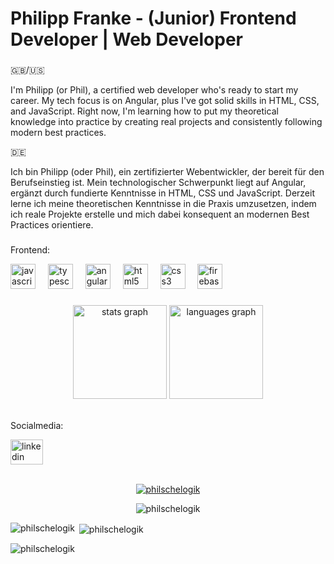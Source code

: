 <div class="markdown-heading" dir="auto">
	<h1 align="left" class="heading-element" dir="auto">Philipp Franke - (Junior) Frontend Developer | Web Developer</h1>
</div>
<h3 dir="auto"></h3>

<div align="left" dir="auto">🇬🇧/🇺🇸</div>
<p align="left" dir="auto">I'm Philipp (or Phil), a certified web developer who's ready to start my career. My tech focus is on Angular, plus I've got solid skills in HTML, CSS, and JavaScript. Right now, I'm learning how to put my theoretical knowledge into practice by creating real projects and consistently following modern best practices.</p>

<div align="left" dir="auto">🇩🇪</div>
<p align="left" dir="auto">Ich bin Philipp (oder Phil), ein zertifizierter Webentwickler, der bereit für den Berufseinstieg ist. Mein technologischer Schwerpunkt liegt auf Angular, ergänzt durch fundierte Kenntnisse in HTML, CSS und JavaScript. Derzeit lerne ich meine theoretischen Kenntnisse in die Praxis umzusetzen, indem ich reale Projekte erstelle und mich dabei konsequent an modernen Best Practices orientiere.</p>
<h3 dir="auto"></h3>

<p align="left" dir="auto">Frontend:</p>
<div align="left" dir="auto">
  <img src="https://cdn.jsdelivr.net/gh/devicons/devicon/icons/javascript/javascript-original.svg" height="40" alt="javascript logo"  />
  <img width="12" />
  <img src="https://cdn.jsdelivr.net/gh/devicons/devicon/icons/typescript/typescript-original.svg" height="40" alt="typescript logo"  />
  <img width="12" />
  <img src="https://cdn.jsdelivr.net/gh/devicons/devicon/icons/angularjs/angularjs-original.svg" height="40" alt="angularjs logo"  />
  <img width="12" />
  <img src="https://cdn.jsdelivr.net/gh/devicons/devicon/icons/html5/html5-original.svg" height="40" alt="html5 logo"  />
  <img width="12" />
  <img src="https://cdn.jsdelivr.net/gh/devicons/devicon/icons/css3/css3-original.svg" height="40" alt="css3 logo"  />
  <img width="12" />
  <img src="https://cdn.jsdelivr.net/gh/devicons/devicon/icons/firebase/firebase-plain.svg" height="40" alt="firebase logo"  />
</div>
<h3 dir="auto"></h3>

<div align="center" dir="auto">
  <img src="https://github-readme-stats.vercel.app/api?username=PhilscheLogik&hide_title=false&hide_rank=true&show_icons=true&include_all_commits=true&count_private=true&disable_animations=false&theme=vue-dark&locale=en&hide_border=false" height="150" alt="stats graph"  />
  <img src="https://github-readme-stats.vercel.app/api/top-langs?username=PhilscheLogik&locale=en&hide_title=false&layout=compact&card_width=320&langs_count=5&theme=vue-dark&hide_border=false" height="150" alt="languages graph"  />
</div>
<br clear="both">

<p align="left" dir="auto">Socialmedia:</p>
<div align="left" dir="auto">
  <a href="https://www.linkedin.com/in/philipp-franke-58b653350/" target="_blank">
    <img src="https://raw.githubusercontent.com/maurodesouza/profile-readme-generator/master/src/assets/icons/social/linkedin/default.svg" width="52" height="40" alt="linkedin logo"  />
  </a>
</div>
<br clear="both">
<p align="center" dir="auto"> <a href="https://github.com/ryo-ma/github-profile-trophy"><img src="https://github-profile-trophy.vercel.app/?username=philschelogik" alt="philschelogik" /></a> </p>
<p align="center" dir="auto"> <img src="https://komarev.com/ghpvc/?username=philschelogik&label=Profile%20views&color=0e75b6&style=flat" alt="philschelogik" /> </p>


<p><img align="left" src="https://github-readme-stats.vercel.app/api/top-langs?username=philschelogik&show_icons=true&locale=en&layout=compact" alt="philschelogik" /></p>

<p>&nbsp;<img align="center" src="https://github-readme-stats.vercel.app/api?username=philschelogik&show_icons=true&locale=en" alt="philschelogik" /></p>

<p><img align="center" src="https://github-readme-streak-stats.herokuapp.com/?user=philschelogik&" alt="philschelogik" /></p>

